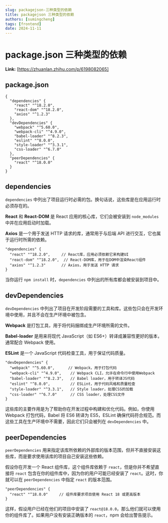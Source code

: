 ```yaml
---
slug: packagejson-三种类型的依赖
title: packagejson 三种类型的依赖
authors: [sumingcheng]
tags: [frontend]
date: 2024-11-11
---
```


# package.json 三种类型的依赖



 **Link:** [https://zhuanlan.zhihu.com/p/6198082065]

## package.json  
```
{
  "dependencies" {
    "react" "^18.2.0",
    "react-dom" "^18.2.0",
    "axios" "^1.2.3"
  },
  "devDependencies" {
    "webpack" "^5.60.0",
    "webpack-cli" "^4.9.0",
    "babel-loader" "^8.2.3",
    "eslint" "^8.0.0",
    "style-loader" "^3.3.1",
    "css-loader" "^6.7.0"
  },
  "peerDependencies" {
    "react" "^18.0.0"
  }
}
```
## dependencies  

`dependencies` 中列出了项目运行时必需的包。换句话说，这些库是在应用运行时必须存在的。

**React** 和 **React-DOM** 是 React 应用的核心库，它们会被安装到 `node_modules` 中并在应用启动时加载。

**Axios** 是一个用于发送 HTTP 请求的库，通常用于与后端 API 进行交互，它也属于运行时所需的依赖。

```
"dependencies" {
  "react" "^18.2.0",     // React库，应用必须依赖它来构建UI
  "react-dom" "^18.2.0",  // React-DOM库，用于在DOM中渲染React组件
  "axios" "^1.2.3"       // Axios，用于发送 HTTP 请求
}
```

当你运行 `npm install` 时，`dependencies` 中列出的所有库都会被安装到项目中。

## devDependencies  

`devDependencies` 中列出了项目在开发阶段需要的工具和库。这些包只会在开发环境中使用，并且不会在生产环境中被包含。

**Webpack** 是打包工具，用于将代码捆绑成生产环境所需的文件。

**Babel-loader** 是用来将现代 JavaScript（如 ES6+）转译成兼容性更好的版本，通常配合 Webpack 使用。

**ESLint** 是一个 JavaScript 代码检查工具，用于保证代码质量。

```
"devDependencies" {
  "webpack" "^5.60.0",      // Webpack，用于打包代码
  "webpack-cli" "^4.9.0",    // Webpack CLI，允许在命令行中使用Webpack
  "babel-loader" "^8.2.3",   // Babel loader，用于转译JS代码
  "eslint" "^8.0.0",         // ESLint，用于代码风格和质量检查
  "style-loader" "^3.3.1",   // Style loader，处理CSS的加载
  "css-loader" "^6.7.0"      // CSS loader，处理CSS文件
}
```

这些库的主要作用是为了帮助你在开发过程中构建和优化代码。例如，你使用 Webpack 打包代码，Babel 将 ES6 转译为 ES5，ESLint 确保代码符合规范。而这些工具在生产环境中不需要，因此它们只会被列在 `devDependencies` 中。

## peerDependencies  

`peerDependencies` 用来指定该库所依赖的外部库的版本范围，但并不直接安装这些库，而是要求使用该库的项目自己安装这些依赖。

假设你在开发一个 React 组件库，这个组件库依赖于 `react`，但是你并不希望直接将 `react` 包含在你的组件库中，因为你的用户可能已经安装了 `react`。这时，你就可以在 `peerDependencies` 中指定 `react` 的版本范围。

```
"peerDependencies" {
  "react" "^18.0.0"     // 组件库要求项目使用 React 18 或更高版本
}
```

这样，假设用户已经在他们的项目中安装了 `react@18.0.0`，那么他们就可以使用你的组件库了。如果用户没有安装正确版本的 `react`，npm 会给出警告提示。